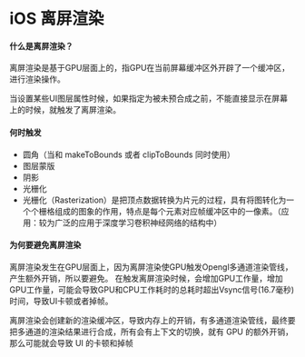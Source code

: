 # iOS 离屏渲染

#### 什么是离屏渲染？

离屏渲染是基于GPU层面上的，指GPU在当前屏幕缓冲区外开辟了一个缓冲区，进行渲染操作。

当设置某些UI图层属性时候，如果指定为被未预合成之前，不能直接显示在屏幕上的时候，就触发了离屏渲染。

#### 何时触发

- 圆角（当和 makeToBounds 或者 clipToBounds 同时使用）
- 图层蒙版
- 阴影
- 光栅化
- 光栅化（Rasterization）是把顶点数据转换为片元的过程，具有将图转化为一个个栅格组成的图象的作用，特点是每个元素对应帧缓冲区中的一像素。（应用：较为广泛的应用于深度学习卷积神经网络的结构中）

#### 为何要避免离屏渲染

离屏渲染发生在GPU层面上，因为离屏渲染使GPU触发Opengl多通道渲染管线，产生额外开销，所以要避免。 在触发离屏渲染时候，会增加GPU工作量，增加GPU工作量，可能会导致GPU和CPU工作耗时的总耗时超出Vsync信号(16.7毫秒)时间，导致UI卡顿或者掉帧。

离屏渲染会创建新的渲染缓冲区，导致内存上的开销，有多通道渲染管线，最终要把多通道的渲染结果进行合成，所有会有上下文的切换，就有 GPU 的额外开销，那么可能就会导致 UI 的卡顿和掉帧